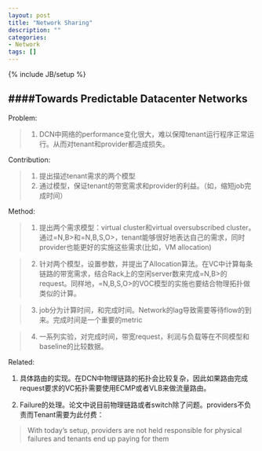 ```yaml
---
layout: post
title: "Network Sharing"
description: ""
categories:
- Network 
tags: []
---
```

{% include JB/setup %}


####Towards Predictable Datacenter Networks
----

Problem:

>1. DCN中网络的performance变化很大，难以保障tenant运行程序正常运行。从而对tenant和provider都造成损失。

Contribution:

>1. 提出描述tenant需求的两个模型
>2. 通过模型，保证tenant的带宽需求和provider的利益。（如，缩短job完成时间）

Method:

>1. 提出两个需求模型：virtual cluster和virtual oversubscribed cluster。通过&#61;N,B&#62;和&#61;N,B,S,O&#62;，tenant能够很好地表达自己的需求，同时provider也能更好的实施这些需求(比如，VM allocation)

>2. 针对两个模型，设置参数，并提出了Allocation算法。在VC中计算每条链路的带宽需求，结合Rack上的空闲server数来完成&#61;N,B&#62;的request。同样地，&#61;N,B,S,O&#62;的VOC模型的实施也要结合物理拓扑做类似的计算。

>3. job分为计算时间，和完成时间。Network的lag导致需要等待flow的到来。完成时间是一个重要的metric

>4. 一系列实验，对完成时间，带宽request，利润与负载等在不同模型和baseline的比较数据。

Related:

1. 具体路由的实现。在DCN中物理链路的拓扑会比较复杂，因此如果路由完成request要求的VC拓扑需要使用ECMP或者VLB来做流量路由。

2. Failure的处理。论文中说目前物理链路或者switch除了问题。providers不负责而Tenant需要为此付费：

> With today’s setup, providers are not held responsible for physical failures and tenants end up paying for them
